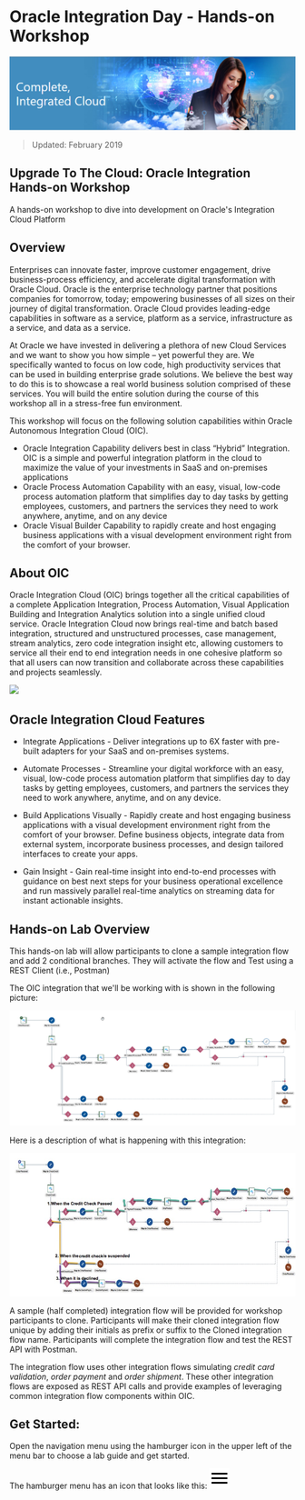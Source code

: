 # Oracle Integration Day - Hands-on Workshop

![](images/j2c-logo.png)

> Updated: February 2019

## Upgrade To The Cloud: Oracle Integration Hands-on Workshop
A hands-on workshop to dive into development on Oracle's Integration Cloud Platform

## Overview
Enterprises can innovate faster, improve customer engagement, drive business-process efficiency, and accelerate digital transformation with Oracle Cloud. Oracle is the enterprise technology partner that positions companies for tomorrow, today; empowering businesses of all sizes on their journey of digital transformation. Oracle Cloud provides leading-edge capabilities in software as a service, platform as a service, infrastructure as a service, and data as a service.

At Oracle we have invested in delivering a plethora of new Cloud Services and we want to show you how simple – yet powerful they are. We specifically wanted to focus on low code, high productivity services that can be used in building enterprise grade solutions. We believe the best way to do this is to showcase a real world business solution comprised of these services. You will build the entire solution during the course of this workshop all in a stress-free fun environment. 

This workshop will focus on the following solution capabilities within Oracle Autonomous Integration Cloud (OIC).  
- Oracle Integration Capability delivers best in class “Hybrid” Integration. OIC is a simple and powerful integration platform in the cloud to maximize the value of your investments in SaaS and on-premises applications
- Oracle Process Automation Capability with an easy, visual, low-code process automation platform that simplifies day to day tasks by getting employees, customers, and partners the services they need to work anywhere, anytime, and on any device
- Oracle Visual Builder Capability to rapidly create and host engaging business applications with a visual development environment right from the comfort of your browser. 

## About OIC

Oracle Integration Cloud (OIC) brings together all the critical capabilities of a complete Application Integration, Process Automation, Visual Application Building and Integration Analytics solution into a single unified cloud service. Oracle Integration Cloud now brings real-time and batch based integration, structured and unstructured processes, case management, stream analytics, zero code integration insight etc, allowing customers to service all their end to end integration needs in one cohesive platform so that all users can now transition and collaborate across these capabilities and projects seamlessly.

![](images/oic.png)

## Oracle Integration Cloud Features

- Integrate Applications - Deliver integrations up to 6X faster with pre-built adapters for your SaaS and on-premises systems.

- Automate Processes - Streamline your digital workforce with an easy, visual, low-code process automation platform that simplifies day to day tasks by getting employees, customers, and partners the services they need to work anywhere, anytime, and on any device.

- Build Applications Visually - Rapidly create and host engaging business applications with a visual development environment right from the comfort of your browser. Define business objects, integrate data from external system, incorporate business processes, and design tailored interfaces to create your apps.

- Gain Insight - Gain real-time insight into end-to-end processes with guidance on best next steps for your business operational excellence and run massively parallel real-time analytics on streaming data for instant actionable insights. 

## Hands-on Lab Overview
This hands-on lab will allow participants to clone a sample integration flow and add 2 conditional branches. They will activate the flow and Test using a REST Client (i.e., Postman)

The OIC integration that we'll be working with is shown in the following picture:

![](images/oic-flow-image.png)

Here is a description of what is happening with this integration:

![](images/300/2019-02-05_23-56-51.jpg)

A sample (half completed) integration flow will be provided for workshop participants to clone. Participants will make their cloned integration flow unique by adding their initials as prefix or suffix to the Cloned integration flow name. Participants will complete the integration flow and test the REST API with Postman. 

The integration flow uses other integration flows simulating *credit card validation*, *order payment* and *order shipment*. These other integration flows are exposed as REST API calls and provide examples of leveraging common integration flow components within OIC.

## Get Started: 
Open the navigation menu using the hamburger icon in the upper left of the menu bar to choose a lab guide and get started.

The hamburger menu has an icon that looks like this: <img src="images/menu.svg">